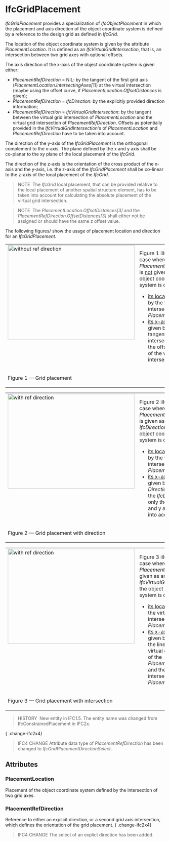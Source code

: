 # IfcGridPlacement

_IfcGridPlacement_ provides a specialization of _IfcObjectPlacement_ in which the placement and axis direction of the object coordinate system is defined by a reference to the design grid as defined in _IfcGrid_.

The location of the object coordinate system is given by the attribute _PlacementLocation_. It is defined as an _IfcVirtualGridIntersection_, that is, an intersection between two grid axes with optional offsets.

The axis direction of the x-axis of the object coordinate system is given either:

* _PlacementRefDirection_ = NIL: by the tangent of the first grid axis (_PlacementLocation.IntersectingAxes[1]_) at the virtual intersection (maybe using the offset curve, if _PlacementLocation.OffsetDistances_ is given);
* _PlacementRefDirection_ = _IfcDirection_: by the explicitly provided direction information;
* _PlacementRefDirection_ = _IfcVirtualGridIntersection_: by the tangent between the virtual grid intersection of _PlacementLocation_ and the virtual grid intersection of _PlacementRefDirection_. Offsets as potentially provided in the _IfcVirtualGridIntersection_'s of _PlacementLocation_ and _PlacementRefDirection_ have to be taken into account.

The direction of the y-axis of the _IfcGridPlacement_ is the orthogonal complement to the x-axis. The plane defined by the x and y axis shall be co-planar to the xy plane of the local placement of the _IfcGrid_.

The direction of the z-axis is the orientation of the cross product of the x-axis and the y-axis, i.e. the z-axis of the _IfcGridPlacement_ shall be co-linear to the z-axis of the local placement of the _IfcGrid_.

> NOTE&nbsp; The _IfcGrid_ local placement, that can be provided relative to the local placement of another spatial structure element, has to be taken into account for calculating the absolute placement of the virtual grid intersection.

> NOTE&nbsp; The _PlacementLocation.OffsetDistances[3]_ and the _PlacementRefDirection.OffsetDistances[3]_ shall either not be assigned or should have the same z offset value.

The following figures/ show the usage of placement location and direction for an _IfcGridPlacement_.

<table cellpadding="2" cellspacing="2" summary="Geometry use definition">
<tr><td align="left" valign="top"><img src="../../../../figures/ifcgridplacement-layout1.png" alt="without ref direction" border="0" height="300" width="400"></td>
<td style="vertical-align:bottom">
<p>Figure 1 illustrates the case where <em>PlacementRefDirection</em> is <u>not</u> given - the object coordinate system is defined by:</p>
<ul>
<li><u>its location</u>: given by the virtual grid intersection of <em>PlacementLocation</em></li>
<li><u>its x-axis direction</u>: given by the tangent of the first intersecting axis in the offset location of the virtual grid intersection</li>
</ul>
</td>
</tr>
<tr><td><p class="figure">Figure 1 &mdash; Grid placement</p></td>
<td>&nbsp;</td>
</tr>
</table>

<table cellpadding="2" cellspacing="2" summary="Geometry use definition">
<tr>
<td align="left" valign="top"><img src="../../../../figures/ifcgridplacement-layout3.png" alt="with ref direction" border="0" height="300" width="400"></td>
<td style="vertical-align:bottom">
<p>Figure 2 illustrates the case where <em>PlacementRefDirection</em> is given as an <em>IfcDirection</em>- the object coordinate system is defined by:
<ul>
<li><u>its location</u>: given by the virtual grid intersection of <em>PlacementLocation</em></li>
<li><u>its x-axis direction</u>: given by the <em>DirectionRatios</em> of the <em>IfcDirection</em>, only the ratios for x and y are taken into account,</li>
</ul>
</td>
</tr>
<tr><td><p class="figure">Figure 2 &mdash; Grid placement with direction</p></td>
<td>&nbsp;</td>
</tr>
</table>

<table cellpadding="2" cellspacing="2" summary="Geometry use definition">
<tr><td align="left" valign="top"><img src="../../../../figures/ifcgridplacement-layout2.png" alt="with ref direction" border="0" height="300" width="400"></td>
<td style="vertical-align:bottom">
<p>Figure 3 illustrates the case where <em>PlacementRefDirection</em> is given as an <em>IfcVirtualGridIntersection</em>- the object coordinate system is defined by:
<ul>
<li><u>its location</u>: given by the virtual grid intersection of <em>PlacementLocation</em></li>
<li><u>its x-axis direction</u>: given by the tangent of the line between the virtual grid intersection of the <em>PlacementLocation</em> and the virtual grid intersection of the <em>PlacementRefDirection</em>.</li>
</ul>
</td>
</tr>
<tr><td><p class="figure">Figure 3 &mdash; Grid placement with intersection</p></td>
<td>&nbsp;</td>
</tr>
</table>

> HISTORY  New entity in IFC1.5. The entity name was changed from IfcConstrainedPlacement in IFC2x.

{ .change-ifc2x4}
> IFC4 CHANGE Attribute data type of _PlacementRefDirection_ has been changed to _IfcGridPlacementDirectionSelect_.

## Attributes

### PlacementLocation
Placement of the object coordinate system defined by the intersection of two grid axes.

### PlacementRefDirection
Reference to either an explicit direction, or a second grid axis intersection, which defines the orientation of the grid placement.
{ .change-ifc2x4}
> IFC4 CHANGE The select of an explict direction has been added.
